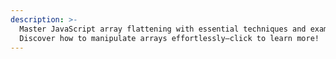 ```yaml
---
description: >-
  Master JavaScript array flattening with essential techniques and examples!
  Discover how to manipulate arrays effortlessly—click to learn more!
---
```

